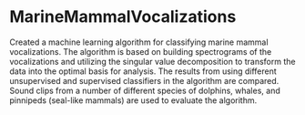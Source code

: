 # MarineMammalVocalizations
Created a machine learning algorithm for classifying marine mammal vocalizations. The algorithm is based on building spectrograms of the vocalizations and utilizing the singular value decomposition to transform the data into the optimal basis for analysis. The results from using different unsupervised and supervised classifiers in the algorithm are compared. Sound clips from a number of different species of dolphins, whales, and pinnipeds (seal-like mammals) are used to evaluate the algorithm.

